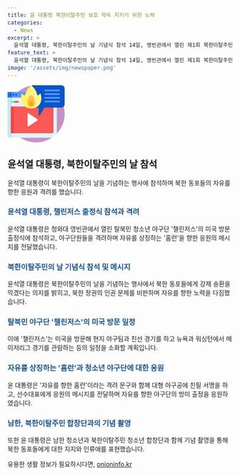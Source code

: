 ```yaml
---
title: 윤 대통령 북한이탈주민 보호 약속 지키기 위한 노력
categories:
  - News
excerpt: >
  윤석열 대통령, 북한이탈주민의 날 기념식 참석 14일, 영빈관에서 열린 제1회 북한이탈주민의 날 기념식에 참석한 윤석열 대통령. 북한 정권 비판과 해외 동포 보호 다짐. 출정식에선 탈북 민 청소년 야구단 챌린저스를 격려하며, 야구공에 자유를 향한 홈런이라는 문구와 친필 서명. 눈길 끄는 모습과 강력한 메시지로 관심 모으며 긍정적인 반응 얻을 전망.
feature_text: >
  윤석열 대통령, 북한이탈주민의 날 기념식 참석 14일, 영빈관에서 열린 제1회 북한이탈주민의 날 기념식에 참석한 윤석열 대통령. 북한 정권 비판과 해외 동포 보호 다짐. 출정식에선 탈북 민 청소년 야구단 챌린저스를 격려하며, 야구공에 자유를 향한 홈런이라는 문구와 친필 서명. 눈길 끄는 모습과 강력한 메시지로 관심 모으며 긍정적인 반응 얻을 전망.
image: '/assets/img/newspaper.png'
---
```


<p><img src="/assets/img/news.png" alt="rentncar 속보" /></p>

<h2 data-ke-size="size26">윤석열 대통령, 북한이탈주민의 날 참석</h2>

<p data-ke-size="size16">윤석열 대통령이 북한이탈주민의 날을 기념하는 행사에 참석하며 북한 동포들의 자유를 향한 응원과 격려를 했습니다.</p>

<h3><b><span style="color: #1a5490;">윤석열 대통령, 챌린저스 출정식 참석과 격려</span></b></h3>

<p data-ke-size="size16">윤석열 대통령은 청와대 영빈관에서 열린 탈북민 청소년 야구단 '챌린저스'의 미국 방문 출정식에 참석하고, 야구단원들을 격려하며 자유를 상징하는 '홈런'을 향한 응원의 메시지를 전달했습니다.</p>

<h3><b><span style="color: #1a5490;">북한이탈주민의 날 기념식 참석 및 메시지</span></b></h3>

<p data-ke-size="size16">윤석열 대통령은 북한이탈주민의 날을 기념하는 행사에서 북한 동포들에게 강제 송환을 막겠다는 의지를 밝히고, 북한 정권의 인권 문제를 비판하며 자유를 향한 노력을 다짐했습니다.</p>

<h3><b><span style="color: #1a5490;">탈북민 야구단 '챌린저스'의 미국 방문 일정</span></b></h3>

<p data-ke-size="size16">이에 '챌린저스'는 미국을 방문해 현지 야구팀과 친선 경기를 하고 뉴욕과 워싱턴에서 메이저리그 경기를 관람하는 등의 일정을 소화할 계획입니다.</p>

<h3><b><span style="color: #1a5490;">자유를 상징하는 '홈런'과 청소년 야구단에 대한 응원</span></b></h3>

<p data-ke-size="size16">윤 대통령은 '자유를 향한 홈런'이라는 격려 문구와 함께 대형 야구공에 친필 서명을 하고, 선수대표에게 응원의 메시지를 전달하며 자유를 향한 야구단의 방미 출정을 응원하였습니다.</p>

<h3><b><span style="color: #1a5490;">남한, 북한이탈주민 합창단과의 기념 촬영</span></b></h3>

<p data-ke-size="size16">또한 윤 대통령은 남한 청소년과 북한이탈주민 청소년 합창단과 함께 기념 촬영을 통해 북한 동포들에게 대한 지지와 인류애를 표현했습니다.</p>
유용한 생활 정보가 필요하시다면, <a href="https://onioninfo.kr" rel="dofollow">onioninfo.kr</a>


